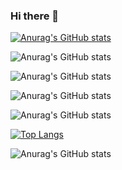 ### Hi there 👋

<!--
**eyuphan-oguz/eyuphan-oguz** is a ✨ _special_ ✨ repository because its `README.md` (this file) appears on your GitHub profile.

Here are some ideas to get you started:

- 🔭 I’m currently working on ...
- 🌱 I’m currently learning ...
- 👯 I’m looking to collaborate on ...
- 🤔 I’m looking for help with ...
- 💬 Ask me about ...
- 📫 How to reach me: ...
- 😄 Pronouns: ...
- ⚡ Fun fact: ...
-->
[![Anurag's GitHub stats](https://github-readme-stats.vercel.app/api?username=eyuphan-oguz)](https://github.com/anuraghazra/github-readme-stats)

![Anurag's GitHub stats](https://github-readme-stats.vercel.app/api?username=eyuphan-oguz&hide=contribs,prs)

![Anurag's GitHub stats](https://github-readme-stats.vercel.app/api?username=eyuphan-oguz&count_private=true)

![Anurag's GitHub stats](https://github-readme-stats.vercel.app/api?username=eyuphan-oguz&show_icons=true)

![Anurag's GitHub stats](https://github-readme-stats.vercel.app/api?username=eyuphan-oguz&show_icons=true&theme=radical)

[![Top Langs](https://github-readme-stats.vercel.app/api/top-langs/?username=eyuphan-oguz&layout=compact)](https://github.com/anuraghazra/github-readme-stats)

![Anurag's GitHub stats](https://github-readme-stats.vercel.app/api?username=eyuphan-oguz&theme=algolia&show_icons=true)

